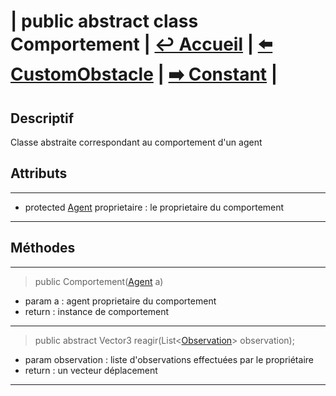 # **| public abstract class Comportement |** [**↩️ Accueil**](../doc.md) **|** [**⬅️ CustomObstacle**](../../Environnement/Obstacle/CustomObstacle.md) **|** [**➡️ Constant**](./Constant.md) **|**

## **Descriptif**

Classe abstraite correspondant au comportement d'un agent

## **Attributs**

---

* protected [Agent](../../Agent.md) proprietaire : le proprietaire du comportement

---

## **Méthodes**

---

> public Comportement([Agent](../../Agent.md) a)

* param a : agent proprietaire du comportement
* return : instance de comportement

---

> public abstract Vector3 reagir(List<[Observation](../../Vision/Observation.md)> observation);

* param observation : liste d'observations effectuées par le propriétaire
* return : un vecteur déplacement 

---
